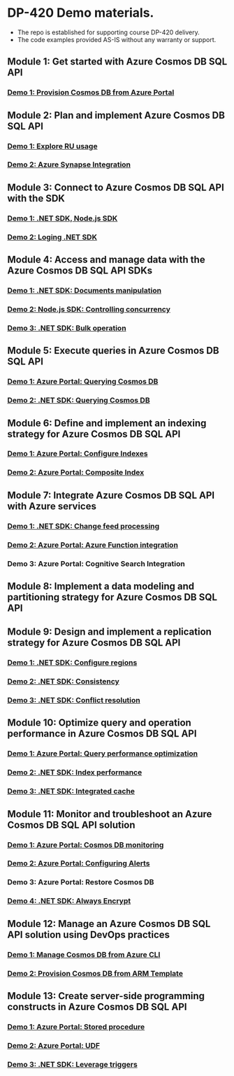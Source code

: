 # DP-420 Demo materials. 

- The repo is established for supporting course DP-420 delivery. 
- The code examples provided AS-IS without any warranty or support.

## Module 1: Get started with Azure Cosmos DB SQL API 

### [Demo 1: Provision Cosmos DB from Azure Portal](M01/Demo1/)

## Module 2: Plan and implement Azure Cosmos DB SQL API

### [Demo 1: Explore RU usage](M02/Demo1/)
### [Demo 2: Azure Synapse Integration](M02/Demo2/)

## Module 3: Connect to Azure Cosmos DB SQL API with the SDK

### [Demo 1: .NET SDK, Node.js SDK](M03/Demo1/)
### [Demo 2: Loging .NET SDK](M03/Demo2/)

## Module 4: Access and manage data with the Azure Cosmos DB SQL API SDKs

### [Demo 1: .NET SDK: Documents manipulation](M04/Demo1/)
### [Demo 2: Node.js SDK: Controlling concurrency](M04/Demo2/)
### [Demo 3: .NET SDK: Bulk operation](M04/Demo3/)

## Module 5: Execute queries in Azure Cosmos DB SQL API

### [Demo 1: Azure Portal: Querying Cosmos DB](M05/Demo1/)
### [Demo 2: .NET SDK: Querying Cosmos DB](M05/Demo2/)

## Module 6: Define and implement an indexing strategy for Azure Cosmos DB SQL API

### [Demo 1: Azure Portal: Configure Indexes](M06/Demo1/)
### [Demo 2: Azure Portal: Composite Index](M06/Demo2/)

## Module 7: Integrate Azure Cosmos DB SQL API with Azure services

### [Demo 1: .NET SDK: Change feed processing](M07/Demo1/)
### [Demo 2: Azure Portal: Azure Function integration](M07/Demo2/)
### Demo 3: Azure Portal: Cognitive Search Integration

## Module 8: Implement a data modeling and partitioning strategy for Azure Cosmos DB SQL API

## Module 9: Design and implement a replication strategy for Azure Cosmos DB SQL API

### [Demo 1: .NET SDK: Configure regions](M09/Demo1/)
### [Demo 2: .NET SDK: Consistency](M09/Demo2/)
### [Demo 3: .NET SDK: Conflict resolution](M09/Demo3/)

## Module 10: Optimize query and operation performance in Azure Cosmos DB SQL API

### [Demo 1: Azure Portal: Query performance optimization](M10/Demo1/)
### [Demo 2: .NET SDK: Index performance](M10/Demo2/)
### [Demo 3: .NET SDK: Integrated cache](M10/Demo3/) 

## Module 11: Monitor and troubleshoot an Azure Cosmos DB SQL API solution

### [Demo 1: Azure Portal: Cosmos DB monitoring](M11/Demo1/)
### [Demo 2: Azure Portal: Configuring Alerts](M11/Demo2/)
### Demo 3: Azure Portal: Restore Cosmos DB
### [Demo 4: .NET SDK: Always Encrypt](M11/Demo4/) 

## Module 12: Manage an Azure Cosmos DB SQL API solution using DevOps practices

### [Demo 1: Manage Cosmos DB from Azure CLI](M12/Demo1/)
### [Demo 2: Provision Cosmos DB from ARM Template](M12/Demo2/)

## Module 13: Create server-side programming constructs in Azure Cosmos DB SQL API

### [Demo 1: Azure Portal: Stored procedure](M13/Demo1/)
### [Demo 2: Azure Portal: UDF](M13/Demo2/)
### [Demo 3: .NET SDK: Leverage triggers](M13/Demo3/)
